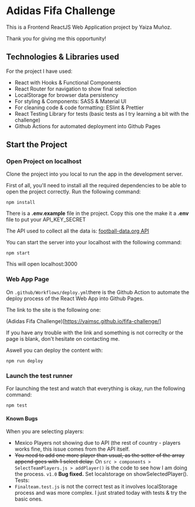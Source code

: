 # Adidas Fifa Challenge

This is a Frontend ReactJS Web Application project by Yaiza Muñoz.

Thank you for giving me this opportunity!

## Technologies & Libraries used

For the project I have used:
- React with Hooks & Functional Components
- React Router for navigation to show final selection
- LocalStorage for browser data persistency
- For styling & Components: SASS & Material UI
- For cleaning code & code formatting: ESlint & Prettier
- React Testing Library for tests (basic tests as I try learning a bit with the challenge)
- Github Actions for automated deployment into Github Pages

## Start the Project
### Open Project on localhost

Clone the project into you local to run the app in the development server.

First of all, you'll need to install all the required dependencies to be able to open the project correctly. Run the following command:

`npm install`

There is a **.env.example** file in the project. Copy this one the make it a **.env** file to put your API_KEY_SECRET

The API used to collect all the data is: [football-data.org API](football-data.org)

You can start the server into your localhost with the following command:

`npm start`

This will open localhost:3000

### Web App Page

On `.github/Workflows/deploy.yml`there is the Github Action to automate the deploy process of the React Web App into Github Pages.

The link to the site is the following one:

(Adidas Fifa Challenge)[https://yaimsc.github.io/fifa-challenge/]

If you have any trouble with the link and something is not correclty or the page is blank, don't hesitate on contacting me.

Aswell you can deploy the content with:

`npm run deploy`

### Launch the test runner

For launching the test and watch that everything is okay, run the following command:

`npm test`

#### Known Bugs

When you are selecting players:
 - Mexico Players not showing due to API (the rest of country - players works fine, this issue comes from the API itself.
 - ~~You need to add one more player than usual, as the setter of the array append goes with 1 select delay.~~
  On `src > components > SelectTeamPlayers.js > addPlayer()` is the code to see how I am doing the process.
  `v1.0`
  **Bug fixed.** Set localstorage on showSelectedPlayer().
Tests:
- `Finalteam.test.js` is not the correct test as it involves localStorage process and was more complex. I just strated today with tests & try the basic ones.

